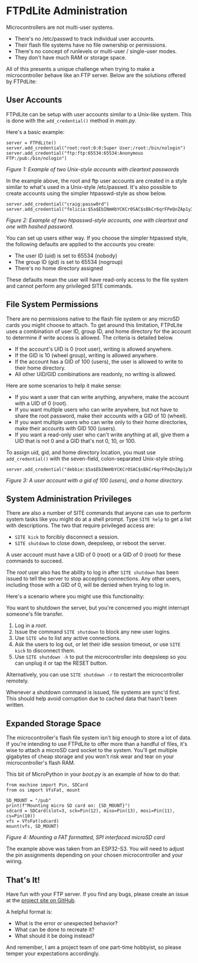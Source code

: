 # FTPdLite Administration
Microcontrollers are not multi-user systems.
* There's no /etc/passwd to track individual user accounts.
* Their flash file systems have no file ownership or permissions.
* There's no concept of runlevels or multi-user / single-user modes.
* They don't have much RAM or storage space.

All of this presents a unique challenge when trying to make a microcontroller behave like an FTP server. Below are the solutions offered by FTPdLite:

## User Accounts
FTPdLite can be setup with user accounts similar to a Unix-like system. This is done with the `add_credential()` method in _main.py_.

Here's a basic example:

```
server = FTPdLite()
server.add_credential("root:root:0:0:Super User:/root:/bin/nologin")
server.add_credential("ftp:ftp:65534:65534:Anonymous FTP:/pub:/bin/nologin")
```
_Figure 1: Example of two Unix-style accounts with cleartext passwords_

In the example above, the root and ftp user accounts are created in a style similar to what's used in a Unix-style /etc/passwd. It's also possible to create accounts using the simpler htpasswd-style as show below.

```
server.add_credential("craig:passw0rd")
server.add_credential("felicia:$5a$EbINmHbYCKCr0SAC$sBkCr6qrFPeQnZAp1y36lSrYieKghtbS1QTfGI5qkYM=")
```
_Figure 2: Example of two htpasswd-style accounts, one with cleartext and one with hashed password._

You can set up users either way. If you choose the simpler htpasswd style, the following defaults are applied to the accounts you create:
* The user ID (uid) is set to 65534 (nobody)
* The group ID (gid) is set to 65534 (nogroup)
* There's no home directory assigned

These defaults mean the user will have read-only access to the file system and cannot perform any privileged SITE commands.

## File System Permissions
There are no permissions native to the flash file system or any microSD cards you might choose to attach. To get around this limitation, FTPdLite uses a combination of user ID, group ID, and home directory for the account to determine if write access is allowed. The criteria is detailed below.
* If the account's UID is 0 (root user), writing is allowed anywhere.
* If the GID is 10 (wheel group), writing is allowed anywhere.
* If the account has a GID of 100 (users), the user is allowed to write to their home directory.
* All other UID/GID combinations are readonly, no writing is allowed.

Here are some scenarios to help it make sense:
* If you want a user that can write anything, anywhere, make the account with a UID of 0 (root).
* If you want multiple users who can write anywhere, but not have to share the root password, make their accounts with a GID of 10 (wheel).
* If you want multiple users who can write only to their home directories, make their accounts with GID 100 (users).
* If you want a read-only user who can't write anything at all, give them a UID that is not 0 and a GID that's not 0, 10, or 100.

To assign uid, gid, and home directory location, you must use `add_credential()` with the seven-field, colon-separated Unix-style string.

```
server.add_credential("debbie:$5a$EbINmHbYCKCr0SAC$sBkCr6qrFPeQnZAp1y36lSrYieKghtbS1QTfGI5qkYM=:1001:100:/home/debbie:/bin/nologin")
```
_Figure 3: A user account with a gid of 100 (users), and a home directory._

## System Administration Privileges
There are also a number of SITE commands that anyone can use to perform system tasks like you might do at a shell prompt. Type `SITE help` to get a list with descriptions. The two that require privileged access are:
* `SITE kick` to forcibly disconnect a session.
* `SITE shutdown` to close down, deepsleep, or reboot the server.

A user account must have a UID of 0 (root) or a GID of 0 (root) for these commands to succeed.

The _root_ user also has the ability to log in after `SITE shutdown` has been issued to tell the server to stop accepting connections. Any other users, including those with a GID of 0, will be denied when trying to log in.

Here's a scenario where you might use this functionality:

You want to shutdown the server, but you're concerned you might interrupt someone's file transfer.
1. Log in a _root_.
2. Issue the command `SITE shutdown` to block any new user logins.
3. Use `SITE who` to list any active connections.
4. Ask the users to log out, or let their idle session timeout, or use `SITE kick` to disconnect them.
5. Use `SITE shutdown -h` to put the microcontroller into deepsleep so you can unplug it or tap the RESET button.

Alternatively, you can use `SITE shutdown -r` to restart the microcontroller remotely.

Whenever a shutdown command is issued, file systems are sync'd first. This should help avoid corruption due to cached data that hasn't been written.

## Expanded Storage Space
The microcontroller's flash file system isn't big enough to store a lot of data. If you're intending to use FTPdLite to offer more than a handful of files, it's wise to attach a microSD card socket to the system. You'll get multiple gigabytes of cheap storage and you won't risk wear and tear on your microcontroller's flash RAM.

This bit of MicroPython in your _boot.py_ is an example of how to do that:
```
from machine import Pin, SDCard
from os import VfsFat, mount

SD_MOUNT = "/pub"
print(f"Mounting micro SD card on: {SD_MOUNT}")
sdcard = SDCard(slot=3, sck=Pin(12), miso=Pin(13), mosi=Pin(11), cs=Pin(10))
vfs = VfsFat(sdcard)
mount(vfs, SD_MOUNT)
```
_Figure 4: Mounting a FAT formatted, SPI interfaced microSD card_

The example above was taken from an ESP32-S3. You will need to adjust the pin assignments depending on your chosen microcontroller and your wiring.

## That's It!
Have fun with your FTP server. If you find any bugs, please create an issue at the [project site on GitHub](https://github.com/DavesCodeMusings/ftpdlite).

A helpful format is:
* What is the error or unexpected behavior?
* What can be done to recreate it?
* What should it be doing instead?

And remember, I am a project team of one part-time hobbyist, so please temper your expectations accordingly.
